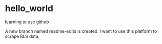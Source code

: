 # hello_world
learning to use github

A new branch named readme-edits is created. 
I want to use this platform to scrape BLS data.
